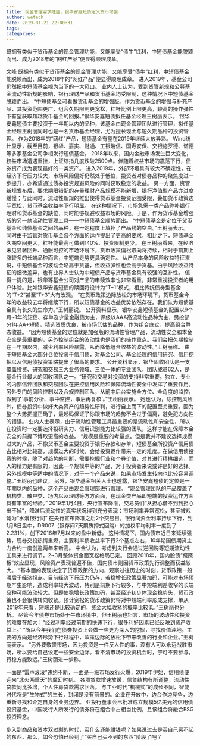 ```yaml
---
title: 现金管理需求旺盛，银华安鑫短债定义货币增强
author: wetech
date: 2019-01-21 22:00:31
tags: 
categories: 
---
```

既拥有类似于货币基金的现金管理功能，又能享受“债牛”红利，中短债基金能脱颖而出、成为2018年的“网红产品”便显得顺理成章。
<!-- more -->
文峰
既拥有类似于货币基金的现金管理功能，又能享受“债牛”红利，中短债基金能脱颖而出、成为2018年的“网红产品”便显得顺理成章。
进入2019年，基金公司仍然把中短债基金视为当下的一大风口。
业内人士认为，受到资管新规和公募基金流动性新规的影响，银行理财产品和货币基金均受限制，这种情况下中短债基金脱颖而出。
“中短债基金可看做货币基金的增强版。作为货币基金的增强与补充产品，其投资范围更广、组合久期限制更宽松，杠杆比例上限更高，较高的操作弹性下有望获取超越货币基金的回报。”银华安鑫短债拟任基金经理王树丽表示。
银华安鑫短债主要投资于一年期以内的品种，该基金由现金管理团队进行管理，拟任基金经理王树丽同时也是一名货币基金经理，尤为擅长现金与短久期品种的投资管理。
作为2018年的“网红”产品，短债基金有望在2019年继续大放异彩。
Wind统计显示，截至目前，银华、嘉实、财通、工银瑞信、国寿安保、交银施罗德、诺德等多家基金公司争相发行短债基金。
2018年以来，国内金融市场发生巨大变化，权益市场遭遇重挫，上证综指几度跌破2500点。伴随着权益市场的震荡下行，债券资产成为表现最好的一类资产。
进入2019年，外部环境具有较大不确定性，在经济下行压力较大，市场风险偏好仍然处于低位，投资者对债券品种的聚焦度进一步提升，亦希望通过债券投资规避风险的同时获取稳定的收益。
另一方面，资管新规发布后，要求期限错配的存量理财产品规模不能新增，银行净值型产品亦进度缓慢；与此同时，流动性新规的推出使得货币基金投资范围受限，叠加货币政策边际宽松，货币基金收益率下行明显。
在这种情况下，市场急需一类产品弥补银行理财和货币基金的缺位，同时能够规避权益市场的风险。于是，作为货币基金增强版的另一款流动性管理工具——中短债基金顺势而出。
“中短债基金是定位于货币基金和纯债基金之间的品种，在一定程度上填补了产品线的空白。”王树丽表示。
同时由于监管对货币基金各个方面的运作提出了更高的要求，相比之下，短债基金久期空间更大，杠杆能最高可做到140%、投资限制更少。
在王树丽看来，在经济未见显著回升、通胀可控的市场环境下，货币政策偏松取向将持续，相对于前期上涨较多的长端品种而言，中短端走势更具确定性。
从产品本身的风险收益特征来说，中短债基金的波动会略高于货基，但收益弹性也会高于货基。由于风险收益特征的细微差异，也有业界人士认为中短债产品与货币基金具有较强的互补性。
值得一提的是，银华等基金公司对产品的申赎效率也非常看重，非常重视投资者的用户体验。比如银华安鑫短债的赎回将设计为“T+1”模式，相比传统债券型基金的“T+2”甚至“T+3”大有改观。
“在货币政策边际放松的市场环境下，货币基金今年的收益较去年将继续下行，所以短债基金的收益优势依然存在。我们认为短债基金具有长久的生命力。”王树丽说。
公开资料显示，银华安鑫短债基金的配置以9个月~1年的短债、存单及少量金融债为主，评级以AAA高流动性品种为主，另投部分1年AA+短债，精选资质优良，被市场低估的品种，作为组合底仓，提高组合静态收益。
“因为短债基金的定位就是加强版的流动性管理产品，流动性安全和本金安全是最重要的，另外控制组合的波动性也是我们的操作重点。我们会把久期控制在一年期以内，减少利率风险暴露，从而降低组合收益的波动性。”王树丽称。
由于短债基金大部分仓位投资于信用债，对基金公司、基金经理的信用研究、信用挖掘以及信用债投资策略提出了很高的要求。
公开资料显示，银华固收团队是一支覆盖投资、研究和交易三大业务领域、三位一体的专业团队，团队成员62人，是基金行业最大的固收团队之一。“研究和交易对投资的支持非常重要。独立、专业的内部信评团队和交易团队在把控信用风险和保障流动性安全中发挥了重要作用。另外专门的风险控制以及合规控制团队，从前中后台实施全方位、全角度的监控，做到了‘事前分析、事中监控，事后再复核’。”王树丽表示。
她也认为，除控制风险外，债券投资中做好大类资产的趋势性研判，进行自上而下的配置至关重要。因为整个大势把握正确了，最起码保证了你跟市场的趋势不会过于偏离，避免犯方向性的错误。
业内人士表示，由于流动性管理工具最重要的是流动性和安全性，所以在投资时一定要选择投研实力、信用识别能力比较强的团队，这样才能在保障本金安全的前提下博取更高的收益。
“规模是重要的考量点。但是我并不建议选择规模过大的产品，不像货币基金主要投资于银行存款和存单，短债基金所投资产信用债占比相对比较高，规模过大的时候，会给投资运作带来一定的难度。在做信用债投资的时候，除了对趋势的判断，需要挖掘行业和个券价值，对其进行精挑细选，而人的精力是有限的，因此一个规模中等的产品，对于投资者来说或许是好的选择。另外规模中等适中的情况下，对于一个产品来说，如果市场发生转向也比较容易调整。”王树丽也建议。
另外，银华基金相关人士也透露，银华安鑫短债的定位是一年期以内的品种，这个产品由现金管理部进行管理。
“现金管理团队的产品覆盖了机构类、散户类、场内以及理财等方方面面，在现金类产品即短端的投资运作方面具有丰富的经验。”
2019年1月4日，央行宣布降准，交易员们“从担心借不到到担心出不掉”，降准后流动性的真实状况得到充分表现：市场利率异常宽松，甚至被戏谑为“水漫银行间”
在央行宣布降准之后2个交易日，银行间资金利率持续下行，到1月8日盘中，DR007（银存间7天期质押式回购）的加权平均利率一度到了2.231%，创下2016年7月以来的盘中新低。
这种情况下，国内债市近日来延续强势，现券交投热情重燃，主要利率债收益率下行2个基点左右，10年期国债期货主力合约一度创逾两年来新高。
中金认为，考虑到央行会通过逆回购等短期流动性工具来进行调节，2~3月整体资金面宽松格局已定。
回顾2018年，国内股债“跷跷板”效应显现，风险资产表现普遍不佳，国内债市则因货币政策先行调整而获益较大。
“基本面的表现决定了货币政策的方向，观察过往历史的时刻，货币政策一般滞后于经济拐点。目前经济下行压力仍存，若稳增长政策显著加码，可能对市场预期产生影响，造成利率较大波动，特别是前期下行较多、与中短端利差收窄的长端品种可能波动较大。但即使稳增长政策加码，甚至经济初步体现企稳势头，货币政策也不会很快转向收紧。预计宽松的货币政策仍将对中短端利率形成支撑，单从2019年来看，短端还是比较确定的，资金大幅收紧的概率比较低。”王树丽也分析。
尽管今年债券市场处于牛市环境中，但王树丽也坦言，市场的波动性和投资的难度在加大：“经过利率经过前期的快速下行，很多利好因素已经反映到资产收益上。”
“所以今年我们在债券投资上会做一些更为深入的挖掘，寻找价值洼地。主要的方向是经济形势下行过程中，政策边际的放松下带来改善的行业和企业。”王树丽表示。
“另外要敬畏市场，因为投资是一件反人性的事，没有人可以永远战胜市场，所以要给自己设定一些安全边际。看不清市场的投资机会时，宁可不要参与，行稳方能致远。”王树丽进一步称。
 
 
一面是“雷声滚滚”违约不断，一面是一级市场发行火爆，2019年伊始，信用债便迎来“冰火两重天”的魔幻时刻。
各项贷款增速放缓，信贷结构有所调整，流动性贷款同比多增，个人住房贷款需求回落。
与工业时代“机械式”的成长不同，智能时代将是“生物式”的生长，封闭是没有前景的。企业在开放中，边合作边竞争，边重新寻找和介定自身的业务边界。
亚投行董事会已批准成立规模5亿美元的信用债投资基金，中国发行人所发行的债券将在组合中占相当比例，且该组合将融合ESG投资理念。
步入到商品和资本双过剩的时代，买什么还能赚钱呢？如果说过去是买自己买不起的东西，那么，如今恐怕已经到了“买自己买不到的东西”阶段了吧？
